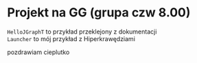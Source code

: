 # Projekt na GG (grupa czw 8.00)

`HelloJGraphT` to przykład przeklejony z dokumentacji  
`Launcher` to mój przykład z Hiperkrawędziami

pozdrawiam cieplutko